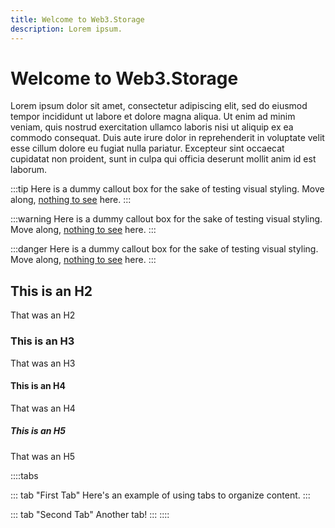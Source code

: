 ```yaml
---
title: Welcome to Web3.Storage
description: Lorem ipsum.
---
```


 # Welcome to Web3.Storage

Lorem ipsum dolor sit amet, consectetur adipiscing elit, sed do eiusmod tempor incididunt ut labore et dolore magna aliqua. Ut enim ad minim veniam, quis nostrud exercitation ullamco laboris nisi ut aliquip ex ea commodo consequat. Duis aute irure dolor in reprehenderit in voluptate velit esse cillum dolore eu fugiat nulla pariatur. Excepteur sint occaecat cupidatat non proident, sunt in culpa qui officia deserunt mollit anim id est laborum.

:::tip
Here is a dummy callout box for the sake of testing visual styling. Move along, [nothing to see](https://modernjetset.com) here.
:::

:::warning
Here is a dummy callout box for the sake of testing visual styling. Move along, [nothing to see](https://modernjetset.com) here.
:::

:::danger
Here is a dummy callout box for the sake of testing visual styling. Move along, [nothing to see](https://modernjetset.com) here.
:::

## This is an H2
That was an H2

### This is an H3
That was an H3

#### This is an H4
That was an H4

##### This is an H5
That was an H5

::::tabs

::: tab "First Tab"
Here's an example of using tabs to organize content.
::: 

::: tab "Second Tab"
Another tab!
:::
::::